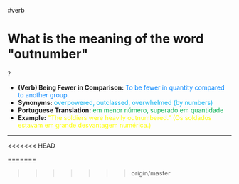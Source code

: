 #verb

# What is the meaning of the word "outnumber"
?
* **(Verb) Being Fewer in Comparison:** <span style="color:rgb(0, 132, 255)">To be fewer in quantity compared to another group.</span>
* **Synonyms:** <span style="color:rgb(0, 176, 240)">overpowered, outclassed, overwhelmed (by numbers)</span>
* **Portuguese Translation:** <span style="color:rgb(0, 176, 80)">em menor número, superado em quantidade</span>
* **Example:** <span style="color:rgb(255, 255, 0)">"The soldiers were heavily outnumbered." (Os soldados estavam em grande desvantagem numérica.)</span>
---
<<<<<<< HEAD

=======

>>>>>>> origin/master
<!--SR:!2025-06-30,15,290-->

